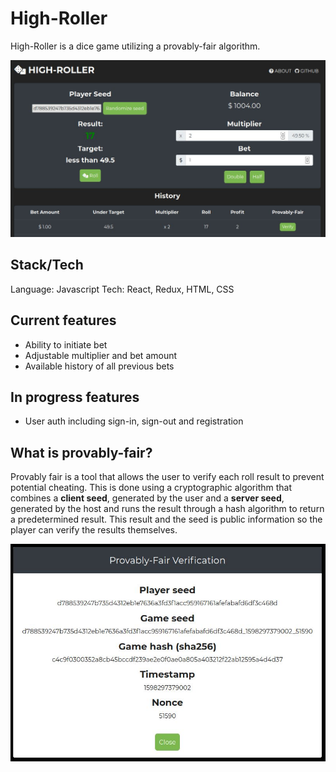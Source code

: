 # High-Roller

High-Roller is a dice game utilizing a provably-fair algorithm.

![High-Roller main page](/images/HighRoller1.JPG)

## Stack/Tech

Language: Javascript
Tech: React, Redux, HTML, CSS

## Current features

- Ability to initiate bet
- Adjustable multiplier and bet amount
- Available history of all previous bets

## In progress features

- User auth including sign-in, sign-out and registration

## What is provably-fair?

Provably fair is a tool that allows the user to verify each roll result to prevent potential cheating. 
This is done using a cryptographic algorithm that combines a **client seed**, generated by the user and a **server seed**, generated by the host and runs the result through a hash algorithm to return a predetermined result. This result and the seed is public information so the player can verify the results themselves.

![Provably-fair verification](/images/HighRoller2.JPG)